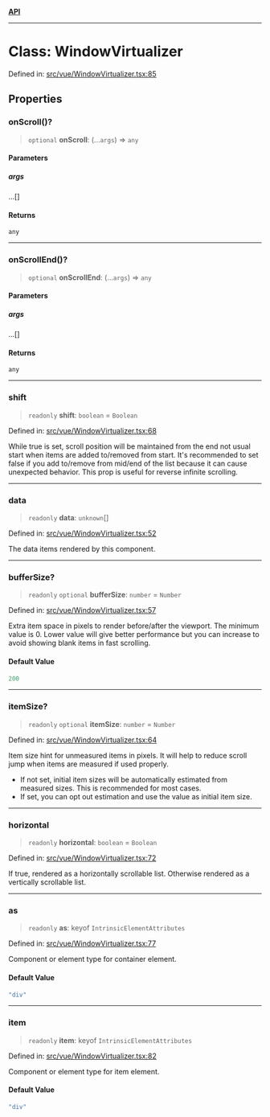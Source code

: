 [**API**](../../API.md)

***

# Class: WindowVirtualizer

Defined in: [src/vue/WindowVirtualizer.tsx:85](https://github.com/inokawa/virtua/blob/dc2f657ff6a1dc801789978a3ca99ff4f4adf618/src/vue/WindowVirtualizer.tsx#L85)

## Properties

### onScroll()?

> `optional` **onScroll**: (...`args`) => `any`

#### Parameters

##### args

...\[\]

#### Returns

`any`

***

### onScrollEnd()?

> `optional` **onScrollEnd**: (...`args`) => `any`

#### Parameters

##### args

...\[\]

#### Returns

`any`

***

### shift

> `readonly` **shift**: `boolean` = `Boolean`

Defined in: [src/vue/WindowVirtualizer.tsx:68](https://github.com/inokawa/virtua/blob/dc2f657ff6a1dc801789978a3ca99ff4f4adf618/src/vue/WindowVirtualizer.tsx#L68)

While true is set, scroll position will be maintained from the end not usual start when items are added to/removed from start. It's recommended to set false if you add to/remove from mid/end of the list because it can cause unexpected behavior. This prop is useful for reverse infinite scrolling.

***

### data

> `readonly` **data**: `unknown`[]

Defined in: [src/vue/WindowVirtualizer.tsx:52](https://github.com/inokawa/virtua/blob/dc2f657ff6a1dc801789978a3ca99ff4f4adf618/src/vue/WindowVirtualizer.tsx#L52)

The data items rendered by this component.

***

### bufferSize?

> `readonly` `optional` **bufferSize**: `number` = `Number`

Defined in: [src/vue/WindowVirtualizer.tsx:57](https://github.com/inokawa/virtua/blob/dc2f657ff6a1dc801789978a3ca99ff4f4adf618/src/vue/WindowVirtualizer.tsx#L57)

Extra item space in pixels to render before/after the viewport. The minimum value is 0. Lower value will give better performance but you can increase to avoid showing blank items in fast scrolling.

#### Default Value

```ts
200
```

***

### itemSize?

> `readonly` `optional` **itemSize**: `number` = `Number`

Defined in: [src/vue/WindowVirtualizer.tsx:64](https://github.com/inokawa/virtua/blob/dc2f657ff6a1dc801789978a3ca99ff4f4adf618/src/vue/WindowVirtualizer.tsx#L64)

Item size hint for unmeasured items in pixels. It will help to reduce scroll jump when items are measured if used properly.

- If not set, initial item sizes will be automatically estimated from measured sizes. This is recommended for most cases.
- If set, you can opt out estimation and use the value as initial item size.

***

### horizontal

> `readonly` **horizontal**: `boolean` = `Boolean`

Defined in: [src/vue/WindowVirtualizer.tsx:72](https://github.com/inokawa/virtua/blob/dc2f657ff6a1dc801789978a3ca99ff4f4adf618/src/vue/WindowVirtualizer.tsx#L72)

If true, rendered as a horizontally scrollable list. Otherwise rendered as a vertically scrollable list.

***

### as

> `readonly` **as**: keyof `IntrinsicElementAttributes`

Defined in: [src/vue/WindowVirtualizer.tsx:77](https://github.com/inokawa/virtua/blob/dc2f657ff6a1dc801789978a3ca99ff4f4adf618/src/vue/WindowVirtualizer.tsx#L77)

Component or element type for container element.

#### Default Value

```ts
"div"
```

***

### item

> `readonly` **item**: keyof `IntrinsicElementAttributes`

Defined in: [src/vue/WindowVirtualizer.tsx:82](https://github.com/inokawa/virtua/blob/dc2f657ff6a1dc801789978a3ca99ff4f4adf618/src/vue/WindowVirtualizer.tsx#L82)

Component or element type for item element.

#### Default Value

```ts
"div"
```
